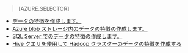 > [AZURE.SELECTOR]
- [データの特徴を作成します。](../articles/machine-learning-data-science-create-features.md)
- [Azure blob ストレージ内のデータの特徴の作成します。](../articles/machine-learning-data-science-create-features-blob.md)
- [SQL Server でのデータの特徴の作成します。](../articles/machine-learning/machine-learning-data-science-create-features-sql-server.md)
- [Hive クエリを使用して Hadoop クラスターのデータの特徴を作成する](../articles/machine-learning/machine-learning-data-science-create-features-hive.md)

